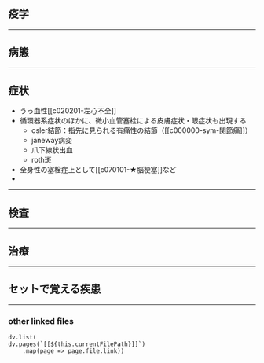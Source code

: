 ## 疫学
---
## 病態
---
## 症状
- うっ血性[[c020201-左心不全]]
- 循環器系症状のほかに、微小血管塞栓による皮膚症状・眼症状も出現する
	- osler結節：指先に見られる有痛性の結節（[[c000000-sym-関節痛]]）
	- janeway病変
	- 爪下線状出血
	- roth斑
- 全身性の塞栓症上として[[c070101-★脳梗塞]]など
- 
---
## 検査
---
## 治療
---
## セットで覚える疾患
---
### other linked files
```dataviewjs
dv.list(
dv.pages(`[[${this.currentFilePath}]]`)
	.map(page => page.file.link))
```